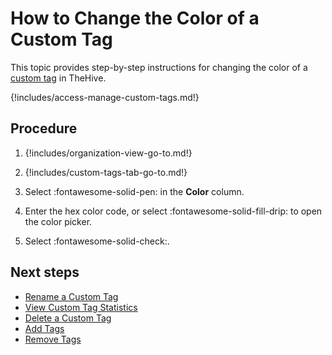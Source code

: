 # How to Change the Color of a Custom Tag

This topic provides step-by-step instructions for changing the color of a [custom tag](about-custom-tags.md) in TheHive.

{!includes/access-manage-custom-tags.md!}

## Procedure

1. {!includes/organization-view-go-to.md!}

2. {!includes/custom-tags-tab-go-to.md!}

3. Select :fontawesome-solid-pen: in the **Color** column.

4. Enter the hex color code, or select :fontawesome-solid-fill-drip: to open the color picker.

5. Select :fontawesome-solid-check:.

## Next steps

* [Rename a Custom Tag](rename-a-custom-tag.md)
* [View Custom Tag Statistics](view-custom-tag-statistics.md)
* [Delete a Custom Tag](delete-a-custom-tag.md)
* [Add Tags](../../../analyst-corner/cases/tags/add-tags.md)
* [Remove Tags](../../../analyst-corner/cases/tags/remove-tags.md)